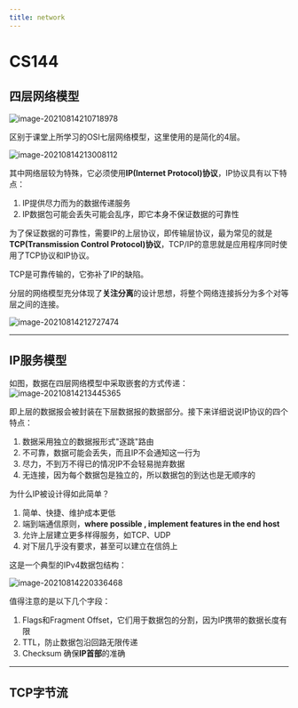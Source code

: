 ```yaml
---
title: network
---
```

# CS144

## 四层网络模型

![image-20210814210718978](http://img.gxyhero.top/img/202108142107078.png)

区别于课堂上所学习的OSI七层网络模型，这里使用的是简化的4层。

![image-20210814213008112](http://img.gxyhero.top/img/202108142130178.png)

其中网络层较为特殊，它必须使用**IP(Internet Protocol)协议**，IP协议具有以下特点：

1. IP提供尽力而为的数据传递服务
2. IP数据包可能会丢失可能会乱序，即它本身不保证数据的可靠性

为了保证数据的可靠性，需要IP的上层协议，即传输层协议，最为常见的就是**TCP(Transmission Control Protocol)协议**，TCP/IP的意思就是应用程序同时使用了TCP协议和IP协议。

TCP是可靠传输的，它弥补了IP的缺陷。

分层的网络模型充分体现了**关注分离**的设计思想，将整个网络连接拆分为多个对等层之间的连接。

![image-20210814212727474](http://img.gxyhero.top/img/202108142127612.png)

------



## IP服务模型

如图，数据在四层网络模型中采取嵌套的方式传递：![image-20210814213445365](http://img.gxyhero.top/img/202108142134411.png)

即上层的数据报会被封装在下层数据报的数据部分。接下来详细说说IP协议的四个特点：

1. 数据采用独立的数据报形式"逐跳"路由
2. 不可靠，数据可能会丢失，而且IP不会通知这一行为
3. 尽力，不到万不得已的情况IP不会轻易抛弃数据
4. 无连接，因为每个数据包是独立的，所以数据包的到达也是无顺序的

为什么IP被设计得如此简单？

1. 简单、快捷、维护成本更低
2. 端到端通信原则，**where possible , implement features in the end host**
3. 允许上层建立更多样得服务，如TCP、UDP
4. 对下层几乎没有要求，甚至可以建立在信鸽上

这是一个典型的IPv4数据包结构：

![image-20210814220336468](http://img.gxyhero.top/img/202108142203537.png)

值得注意的是以下几个字段：

1. Flags和Fragment Offset，它们用于数据包的分割，因为IP携带的数据长度有限
2. TTL，防止数据包沿回路无限传递
3. Checksum 确保**IP首部**的准确

------



## TCP字节流

